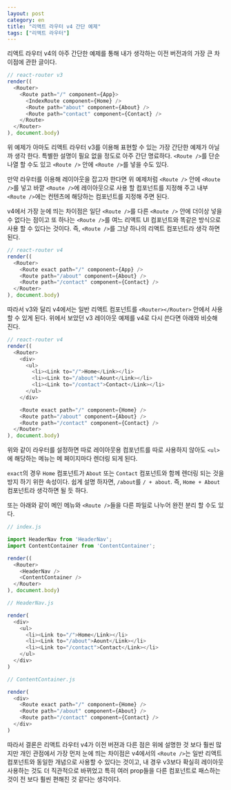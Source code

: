 ```yaml
---
layout: post
category: en
title: "리액트 라우터 v4 간단 예제"
tags: ["리액트 라우터"]
---
```


리액트 라우터 v4의 아주 간단한 예제를 통해 내가 생각하는 이전 버전과의 가장 큰 차이점에 관한 글이다.

```javascript
// react-router v3
render((
  <Router>
    <Route path="/" component={App}>
      <IndexRoute component={Home} />
      <Route path="about" component={About} />
      <Route path="contact" component={Contact} />
    </Route>
  </Router>
), document.body)
```

위 예제가 아마도 리액트 라우터 v3를 이용해 표현할 수 있는 가장 간단한 예제가 아닐까 생각 한다. 특별한 설명이 필요 없을 정도로 아주 간단 명료하다. `<Route />`를 단순 나열 할 수도 있고 `<Route />` 안에 `<Route />`를 넣을 수도 있다.

만약 라우터를 이용해 레이아웃을 잡고자 한다면 위 예제처럼 `<Route />` 안에 `<Route />`를 넣고 바깥 `<Route />`에 레이아웃으로 사용 할 컴포넌트를 지정해 주고 내부 `<Route />`에는 컨텐츠에 해당하는 컴포넌트를 지정해 주면 된다.

v4에서 가장 눈에 띄는 차이점은 일단 `<Route />`를 다른 `<Route />` 안에 더이상 넣을 수 없다는 점이고 또 하나는 `<Route />`를 여느 리액트 UI 컴포넌트와 똑같은 방식으로 사용 할 수 있다는 것이다. 즉, `<Route />`를 그냥 하나의 리액트 컴포넌트라 생각 하면 된다.

```javascript
// react-router v4
render((
  <Router>
    <Route exact path="/" component={App} />
    <Route path="/about" component={About} />
    <Route path="/contact" component={Contact} />
  </Router>
), document.body)
```

따라서 v3와 달리 v4에서는 일반 리액트 컴포넌트를 `<Router></Router>` 안에서 사용할 수 있게 된다. 위에서 보았던 v3 레이아웃 예제를 v4로 다시 쓴다면 아래와 비슷해 진다.

```javascript
// react-router v4
render((
  <Router>
    <div>
      <ul>
        <li><Link to="/">Home</Link></li>
        <li><Link to="/about">Aount</Link></li>
        <li><Link to="/contact">Contact</Link></li>
      </ul>
    </div>

    <Route exact path="/" component={Home} />
    <Route path="/about" component={About} />
    <Route path="/contact" component={Contact} />
  </Router>
), document.body)
```

위와 같이 라우터를 설정하면 따로 레이아웃용 컴포넌트를 따로 사용하지 않아도 `<ul>`에 해당하는 메뉴는 메 페이지마다 렌더링 되게 된다.

`exact`의 경우 `Home` 컴포넌트가 `About` 또는 `Contact` 컴포넌트와 함께 렌더링 되는 것을 방지 하기 위한 속성이다. 쉽게 설명 하자면, `/about`를 `/ + about`. 즉, `Home + About` 컴포넌트라 생각하면 될 듯 하다.

또는 아래와 같이 메인 메뉴와 `<Route />`들을 다른 파일로 나누어 완전 분리 할 수도 있다.

```javascript
// index.js

import HeaderNav from 'HeaderNav';
import ContentContainer from 'ContentContainer';

render((
  <Router>
    <HeaderNav />
    <ContentContainer />
  </Router>
), document.body)
```

```javascript
// HeaderNav.js

render(
  <div>
    <ul>
      <li><Link to="/">Home</Link></li>
      <li><Link to="/about">Aount</Link></li>
      <li><Link to="/contact">Contact</Link></li>
    </ul>
  </div>
)
```

```javascript
// ContentContainer.js

render(
  <div>
    <Route exact path="/" component={Home} />
    <Route path="/about" component={About} />
    <Route path="/contact" component={Contact} />
  </div>
)
```

따라서 결론은 리액트 라우터 v4가 이전 버젼과 다른 점은 위에 설명한 것 보다 훨씬 많지만 개인 관점에서 가장 먼저 눈에 띄는 차이점은 v4에서의 `<Route />`는 일반 리액트 컴포넌트와 동일한 개념으로 사용할 수 있다는 것이고, 내 경우 v3보다 확실히 레이아웃 사용하는 것도 더 직관적으로 바뀌었고 특히 여러 prop들을 다른 컴포넌트로 패스하는 것이 전 보다 훨씬 편해진 것 같다는 생각이다.
